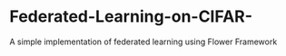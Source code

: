 # Federated-Learning-on-CIFAR-
A simple implementation of federated learning using Flower Framework
